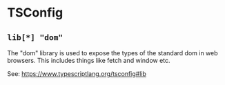 # TSConfig

<!-- JSON doesn't allow comments, so here we are...notes about the choices in the tsconfig.json.

## `compilerOptions.typeRoots`

This is set as:

```json
{
    "typeRoots": [
        "node_modules/@types",
        "../node_modules/@types",
        "src/types"
    ]
}
```

Basically the generated code we use for the api client in `./src/fetch` relies on the `GlobalFetch` property, which used to come with the "dom" lib that's included. The type was renamed to `WindowOrWorkerGlobalScope` this. If we want our generated code to compile we need to essentially polyfil this type, which can be done with `declare type GlobalFetch = WindowOrWorkerGlobalScope`, just before the generated code uses the GlobalFetch. 

However this solution requires us to modify the generated code, every time we regenerate it; which kinds defeats the purpose of using the generated code as it will be a huge pain in the arse. So to workaround this problem we can declare a global type using: 

```ts
declare global {
    type GlobalFetch = WindowOrWorkerGlobalScope
}
```

Problem is we need to include this type somewhere, and the only way to really add additional types from outside the `node_modules` directory is to include them in the `typeRoots` config option. this comes with it's own problem which is that this overrides the default behaviour. The default behaviour will look for types in all parent folders `node_modules` directories as well, which is really useful as we're using yarn workspaces which hoist our dependencies up to the root. So until there is an option to append to the typeRoots directory we'll have to include all the paths we need manually, which is fortunately just the current and parent directories node_modules. -->

## `lib[*] "dom"`

The "dom" library is used to expose the types of the standard dom in web browsers. This includes things like fetch and window etc.

See: https://www.typescriptlang.org/tsconfig#lib
